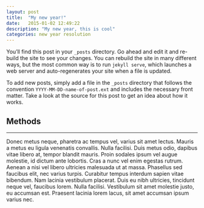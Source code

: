 ```yaml
---
layout: post
title:  "My new year!"
date:   2015-01-02 12:49:22
description: "My new year, this is cool"
categories: new year resolution
---
```



You’ll find this post in your `_posts` directory. Go ahead and edit it and re-build the site to see your changes. You can rebuild the site in many different ways, but the most common way is to run `jekyll serve`, which launches a web server and auto-regenerates your site when a file is updated.

To add new posts, simply add a file in the `_posts` directory that follows the convention `YYYY-MM-DD-name-of-post.ext` and includes the necessary front matter. Take a look at the source for this post to get an idea about how it works.

## Methods

***

Donec metus neque, pharetra ac tempus vel, varius sit amet lectus. Mauris a metus eu ligula venenatis convallis. Nulla facilisi. Duis metus odio, dapibus vitae libero at, tempor blandit mauris. Proin sodales ipsum vel augue molestie, id dictum ante lobortis. Cras a nunc vel enim egestas rutrum. Aenean a nisi vel libero ultricies malesuada ut at massa. Phasellus sed faucibus elit, nec varius turpis. Curabitur tempus interdum sapien vitae bibendum. Nam lacinia vestibulum placerat. Duis eu nibh ultricies, tincidunt neque vel, faucibus lorem. Nulla facilisi. Vestibulum sit amet molestie justo, eu accumsan est. Praesent lacinia lorem lacus, sit amet accumsan ipsum varius nec.